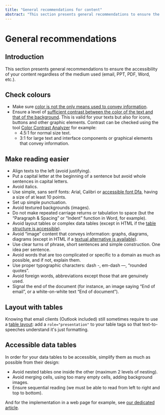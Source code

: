 ```yaml
---
title: "General recommendations for content"
abstract: "This section presents general recommendations to ensure the accessibility of your content regardless of the medium used"
---
```


# General recommendations 

## Introduction
This section presents general recommendations to ensure the accessibility of your content regardless of the medium used (email, PPT, PDF, Word, etc.).

## Check colours

* Make sure [color is not the only means used to convey information](/en/web/design/colors-and-contrasts/#do-not-use-colour-or-sensory-characteristics-as-the-unique-source-of-information).
* Ensure a level of [sufficient contrast between the color of the text and that of the background](/en/web/design/colors-and-contrasts/#make-sure-there-is-enough-contrast-between-font-and-background-colors). This is valid for your texts but also for icons, buttons and other graphic elements. Contrast can be checked using the tool [Color Contrast Analyzer](https://www.paciellogroup.com/resources/contrastanalyser/) for example:
  * 4.5:1 for normal size text.
  * 3:1 for large text and interface components or graphical elements that convey information.

## Make reading easier

* Align texts to the left (avoid justifying).
* Put a capital letter at the beginning of a sentence but avoid whole sentences in capital letters.
* Avoid italics.
* Use simple, sans serif fonts: Arial, Calibri or [accessible font Dfa](https://opensource.orange.com/fr/category/actualites/ow2-fr/osai-fr/accessible_dfa-fr/), having a size of at least 10 points.
* Set up simple punctuation.
* Avoid textured backgrounds (images).
* Do not make repeated carriage returns or tabulation to space (but the “Paragraph & Spacing” or “Indent” function in Word, for example).
* Avoid layout tables or complex data tables (except in HTML if the [table structure is accessible](/en/web/develop/textual-content/#structuring-data-tables)).
* Avoid “image” content that conveys information: graphs, diagrams, diagrams (except in HTML if a [textual alternative is available](/en/web/design/non-textual-content/)).
* Use clear turns of phrase, short sentences and simple construction. One idea per sentence.
* Avoid words that are too complicated or specific to a domain as much as possible, and if not, explain them.
* Use proper typographic characters: dash -, em-dash —, “rounded quotes”.
* Avoid foreign words, abbreviations except those that are genuinely used.
* Signal the end of the document (for instance, an image saying “End of email”, or a white-on-white text “End of document”).

## Layout with tables

Knowing that email clients (Outlook included) still sometimes require to use a [table layout](/en/editorial-content/emails/): add a `role="presentation"` to your table tags so that text-to-speeches understand it's just formatting.

## Accessible data tables

In order for your data tables to be accessible, simplify them as much as possible from their design:
* Avoid nested tables one inside the other (maximum 2 levels of nesting).
* Avoid merging cells, using too many empty cells, adding background images.
* Ensure sequential reading (we must be able to read from left to right and top to bottom).

And for the implementation in a web page for example, see <a href="/en/web/develop/textual-content/#structuring-data-tables" title="Structuring data tables">our dedicated article</a>.

